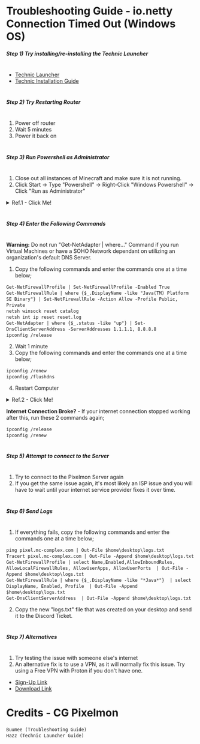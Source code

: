 # Troubleshooting Guide - io.netty Connection Timed Out (Windows OS)
##### Step 1) Try installing/re-installing the Technic Launcher 
#
- [Technic Launcher](https://www.technicpack.net/download/)
- [Technic Installation Guide](http://tutorial.mc-complex.com/)

# 
##### Step 2) Try Restarting Router
#
1) Power off router 
2) Wait 5 minutes
3) Power it back on

#
##### Step 3) Run Powershell as Administrator
#
1) Close out all instances of Minecraft and make sure it is not running. 
2) Click Start -> Type "Powershell" -> Right-Click "Windows Powershell" -> Click "Run as Administrator"
<details>
  <summary>Ref.1 - Click Me!</summary>
    <p align="center">
    <img {
      width: 200px;
      height: 400px;
      object-fit: cover;
    }>
    <img src="reference/ref1-powershell.png")">
    </p>
</details>

#
##### Step 4) Enter the Following Commands
#

**Warning:** Do not run "Get-NetAdapter | where..." Command if you run Virtual Machines or have a SOHO Network dependant on utilizing an organization's default DNS Server.
1) Copy the following commands and enter the commands one at a time below;
```
Get-NetFirewallProfile | Set-NetFirewallProfile -Enabled True
Get-NetFirewallRule | where {$_.DisplayName -like "Java(TM) Platform SE Binary"} | Set-NetFirewallRule -Action Allow -Profile Public, Private
netsh winsock reset catalog
netsh int ip reset reset.log
Get-NetAdapter | where {$_.status -like "up"} | Set-DnsClientServerAddress -ServerAddresses 1.1.1.1, 8.8.8.8
ipconfig /release
```
2) Wait 1 minute
3) Copy the following commands and enter the commands one at a time below;
```
ipconfig /renew
ipconfig /flushdns
```
4) Restart Computer
<details>
  <summary>Ref.2 - Click Me!</summary>
    <p align="center">
    <img {
      width: 200px;
      height: 400px;
      object-fit: cover;
    }>
    <img src="reference/ref2-powershell.png")">
    </p>
</details>

**Internet Connection Broke?** - If your internet connection stopped working after this, run these 2 commands again;
```
ipconfig /release
ipconfig /renew
```

#
##### Step 5) Attempt to connect to the Server
#
1) Try to connect to the Pixelmon Server again
2) If you get the same issue again, it's most likely an ISP issue and you will have to wait until your internet service provider fixes it over time.

#
##### Step 6) Send Logs
#
1) If everything fails, copy the following commands and enter the commands one at a time below;
```
ping pixel.mc-complex.com | Out-File $home\desktop\logs.txt
Tracert pixel.mc-complex.com | Out-File -Append $home\desktop\logs.txt
Get-NetFirewallProfile | select Name,Enabled,AllowInboundRules, AllowLocalFirewallRules, AllowUserApps, AllowUserPorts  | Out-File -Append $home\desktop\logs.txt
Get-NetFirewallRule | where {$_.DisplayName -like "*Java*"}  | select DisplayName, Enabled, Profile  | Out-File -Append $home\desktop\logs.txt
Get-DnsClientServerAddress  | Out-File -Append $home\desktop\logs.txt
```
2) Copy the new "logs.txt" file that was created on your desktop and send it to the Discord Ticket.

#
##### Step 7) Alternatives
#
1) Try testing the issue with someone else's internet
2) An alternative fix is to use a VPN, as it will normally fix this issue. Try using a Free VPN with Proton if you don't have one.
- [Sign-Up Link](https://account.protonvpn.com/signup)
- [Download Link](https://protonvpn.com/download/)

# Credits - CG Pixelmon
```
Buumee (Troubleshooting Guide)
Hazz (Technic Launcher Guide)
```
